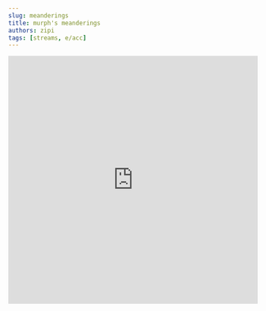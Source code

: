 ```yaml
---
slug: meanderings
title: murph's meanderings
authors: zipi
tags: [streams, e/acc]
---
```




<iframe src="https://streams.place/[6175262241]" width="100%" height="500" frameborder="0"></iframe>
